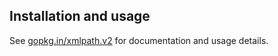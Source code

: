 Installation and usage
----------------------

See [gopkg.in/xmlpath.v2](https://gopkg.in/xmlpath.v2) for documentation and usage details.
